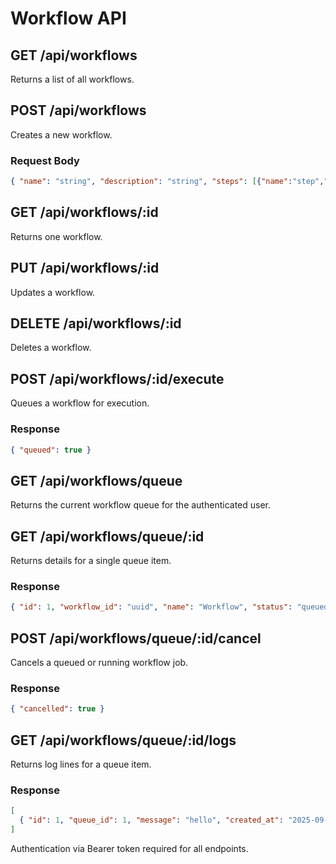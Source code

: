 # Workflow API

## GET /api/workflows
Returns a list of all workflows.

## POST /api/workflows
Creates a new workflow.

### Request Body
```json
{ "name": "string", "description": "string", "steps": [{"name":"step","command":"tool"}] }
```

## GET /api/workflows/:id
Returns one workflow.

## PUT /api/workflows/:id
Updates a workflow.

## DELETE /api/workflows/:id
Deletes a workflow.

## POST /api/workflows/:id/execute
Queues a workflow for execution.

### Response
```json
{ "queued": true }
```

## GET /api/workflows/queue
Returns the current workflow queue for the authenticated user.

## GET /api/workflows/queue/:id
Returns details for a single queue item.

### Response
```json
{ "id": 1, "workflow_id": "uuid", "name": "Workflow", "status": "queued", "progress": 0, "created_at": "2025-09-10T12:00:00Z" }
```

## POST /api/workflows/queue/:id/cancel
Cancels a queued or running workflow job.

### Response
```json
{ "cancelled": true }
```

## GET /api/workflows/queue/:id/logs
Returns log lines for a queue item.

### Response
```json
[
  { "id": 1, "queue_id": 1, "message": "hello", "created_at": "2025-09-10T12:00:00Z" }
]
```

Authentication via Bearer token required for all endpoints.
